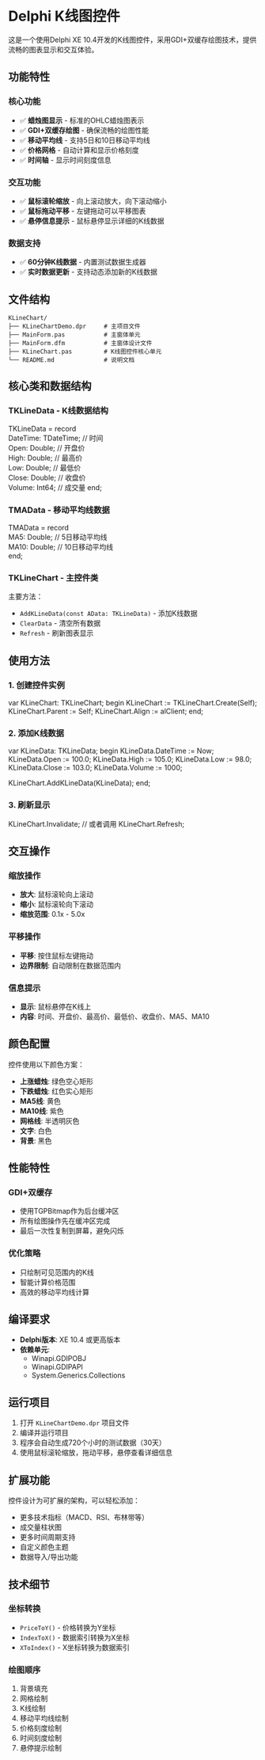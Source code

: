 # Delphi K线图控件

这是一个使用Delphi XE 10.4开发的K线图控件，采用GDI+双缓存绘图技术，提供流畅的图表显示和交互体验。

## 功能特性

### 核心功能
- ✅ **蜡烛图显示** - 标准的OHLC蜡烛图表示
- ✅ **GDI+双缓存绘图** - 确保流畅的绘图性能
- ✅ **移动平均线** - 支持5日和10日移动平均线
- ✅ **价格网格** - 自动计算和显示价格刻度
- ✅ **时间轴** - 显示时间刻度信息

### 交互功能
- ✅ **鼠标滚轮缩放** - 向上滚动放大，向下滚动缩小
- ✅ **鼠标拖动平移** - 左键拖动可以平移图表
- ✅ **悬停信息提示** - 鼠标悬停显示详细的K线数据

### 数据支持
- ✅ **60分钟K线数据** - 内置测试数据生成器
- ✅ **实时数据更新** - 支持动态添加新的K线数据

## 文件结构

```
KLineChart/
├── KLineChartDemo.dpr     # 主项目文件
├── MainForm.pas           # 主窗体单元
├── MainForm.dfm           # 主窗体设计文件
├── KLineChart.pas         # K线图控件核心单元
└── README.md              # 说明文档
```

## 核心类和数据结构

### TKLineData - K线数据结构
TKLineData = record  
  DateTime: TDateTime;  // 时间  
  Open: Double;         // 开盘价  
  High: Double;         // 最高价  
  Low: Double;          // 最低价  
  Close: Double;        // 收盘价  
  Volume: Int64;        // 成交量
end;    

### TMAData - 移动平均线数据
TMAData = record  
  MA5: Double;          // 5日移动平均线  
  MA10: Double;         // 10日移动平均线  
end;  

### TKLineChart - 主控件类
主要方法：
- `AddKLineData(const AData: TKLineData)` - 添加K线数据
- `ClearData` - 清空所有数据
- `Refresh` - 刷新图表显示

## 使用方法

### 1. 创建控件实例
var
  KLineChart: TKLineChart;
begin
  KLineChart := TKLineChart.Create(Self);
  KLineChart.Parent := Self;
  KLineChart.Align := alClient;
end;

### 2. 添加K线数据
var
  KLineData: TKLineData;
begin
  KLineData.DateTime := Now;
  KLineData.Open := 100.0;
  KLineData.High := 105.0;
  KLineData.Low := 98.0;
  KLineData.Close := 103.0;
  KLineData.Volume := 1000;
  
  KLineChart.AddKLineData(KLineData);
end;

### 3. 刷新显示
KLineChart.Invalidate; // 或者调用 KLineChart.Refresh;

## 交互操作

### 缩放操作
- **放大**: 鼠标滚轮向上滚动
- **缩小**: 鼠标滚轮向下滚动
- **缩放范围**: 0.1x - 5.0x

### 平移操作
- **平移**: 按住鼠标左键拖动
- **边界限制**: 自动限制在数据范围内

### 信息提示
- **显示**: 鼠标悬停在K线上
- **内容**: 时间、开盘价、最高价、最低价、收盘价、MA5、MA10

## 颜色配置

控件使用以下颜色方案：
- **上涨蜡烛**: 绿色空心矩形
- **下跌蜡烛**: 红色实心矩形
- **MA5线**: 黄色
- **MA10线**: 紫色
- **网格线**: 半透明灰色
- **文字**: 白色
- **背景**: 黑色

## 性能特性

### GDI+双缓存
- 使用TGPBitmap作为后台缓冲区
- 所有绘图操作先在缓冲区完成
- 最后一次性复制到屏幕，避免闪烁

### 优化策略
- 只绘制可见范围内的K线
- 智能计算价格范围
- 高效的移动平均线计算

## 编译要求

- **Delphi版本**: XE 10.4 或更高版本
- **依赖单元**: 
  - Winapi.GDIPOBJ
  - Winapi.GDIPAPI
  - System.Generics.Collections

## 运行项目

1. 打开 `KLineChartDemo.dpr` 项目文件
2. 编译并运行项目
3. 程序会自动生成720个小时的测试数据（30天）
4. 使用鼠标滚轮缩放，拖动平移，悬停查看详细信息

## 扩展功能

控件设计为可扩展的架构，可以轻松添加：
- 更多技术指标（MACD、RSI、布林带等）
- 成交量柱状图
- 更多时间周期支持
- 自定义颜色主题
- 数据导入/导出功能

## 技术细节

### 坐标转换
- `PriceToY()` - 价格转换为Y坐标
- `IndexToX()` - 数据索引转换为X坐标
- `XToIndex()` - X坐标转换为数据索引

### 绘图顺序
1. 背景填充
2. 网格绘制
3. K线绘制
4. 移动平均线绘制
5. 价格刻度绘制
6. 时间刻度绘制
7. 悬停提示绘制